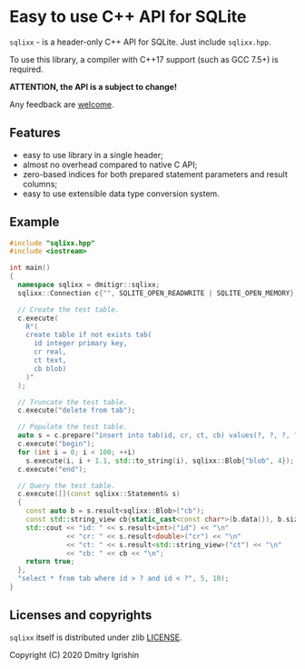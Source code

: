 # Easy to use C++ API for SQLite

`sqlixx` - is a header-only C++ API for SQLite. Just include `sqlixx.hpp`.

To use this library, a compiler with C++17 support (such as GCC 7.5+) is required.

**ATTENTION, the API is a subject to change!**

Any feedback are [welcome][dmitigr_mail].

## Features

  - easy to use library in a single header;
  - almost no overhead compared to native C API;
  - zero-based indices for both prepared statement parameters and result columns;
  - easy to use extensible data type conversion system.

## Example

```cpp
#include "sqlixx.hpp"
#include <iostream>

int main()
{
  namespace sqlixx = dmitigr::sqlixx;
  sqlixx::Connection c{"", SQLITE_OPEN_READWRITE | SQLITE_OPEN_MEMORY};

  // Create the test table.
  c.execute(
    R"(
    create table if not exists tab(
      id integer primary key,
      cr real,
      ct text,
      cb blob)
    )"
  );

  // Truncate the test table.
  c.execute("delete from tab");

  // Populate the test table.
  auto s = c.prepare("insert into tab(id, cr, ct, cb) values(?, ?, ?, ?)");
  c.execute("begin");
  for (int i = 0; i < 100; ++i)
    s.execute(i, i + 1.1, std::to_string(i), sqlixx::Blob{"blob", 4});
  c.execute("end");

  // Query the test table.
  c.execute([](const sqlixx::Statement& s)
  {
    const auto b = s.result<sqlixx::Blob>("cb");
    const std::string_view cb{static_cast<const char*>(b.data()), b.size()};
    std::cout << "id: " << s.result<int>("id") << "\n"
              << "cr: " << s.result<double>("cr") << "\n"
              << "ct: " << s.result<std::string_view>("ct") << "\n"
              << "cb: " << cb << "\n";
    return true;
  },
  "select * from tab where id > ? and id < ?", 5, 10);
}
```

## Licenses and copyrights

`sqlixx` itself is distributed under zlib [LICENSE](LICENSE.txt).

Copyright (C) 2020 Dmitry Igrishin

[dmitigr_mail]: mailto:dmitigr@gmail.com
